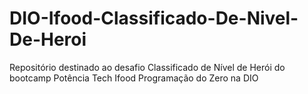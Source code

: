# DIO-Ifood-Classificado-De-Nivel-De-Heroi
Repositório destinado ao desafio Classificado de Nível de Herói do bootcamp Potência Tech Ifood Programação do Zero na DIO
